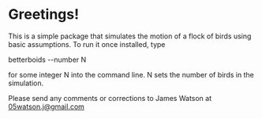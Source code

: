
Greetings!
==========

This is a simple package that simulates the motion of a flock of birds using basic assumptions. To run it once installed, type 

betterboids --number N

for some integer N into the command line. N sets the number of birds in the simulation.

Please send any comments or corrections to James Watson at 05watson.j@gmail.com